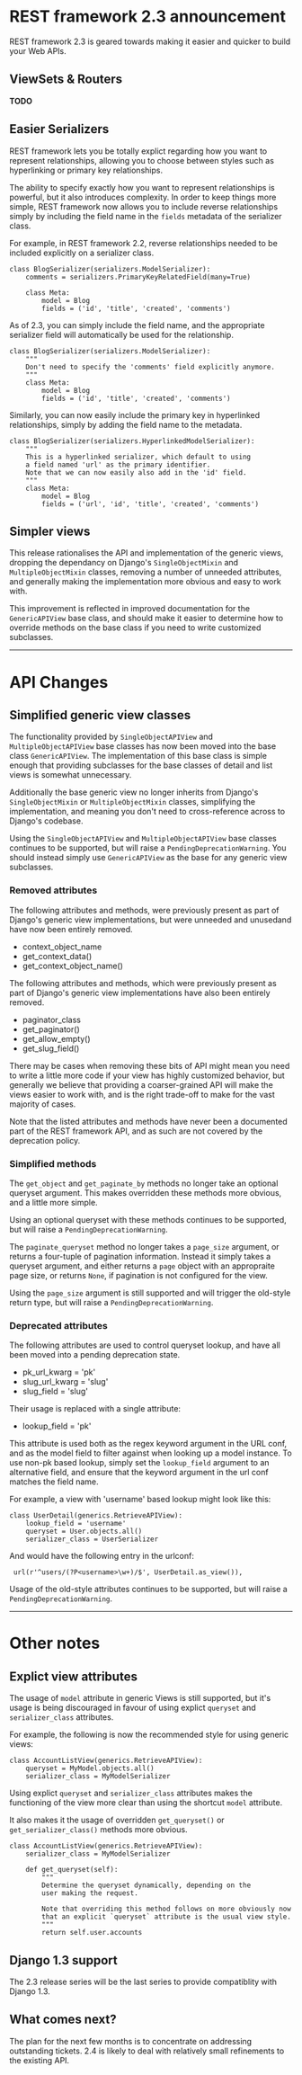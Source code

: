# REST framework 2.3 announcement

REST framework 2.3 is geared towards making it easier and quicker to build your Web APIs.

## ViewSets & Routers

**TODO**

## Easier Serializers

REST framework lets you be totally explict regarding how you want to represent relationships, allowing you to choose between styles such as hyperlinking or primary key relationships.

The ability to specify exactly how you want to represent relationships is powerful, but it also introduces complexity.  In order to keep things more simple, REST framework now allows you to include reverse relationships simply by including the field name in the `fields` metadata of the serializer class.

For example, in REST framework 2.2, reverse relationships needed to be included explicitly on a serializer class.

    class BlogSerializer(serializers.ModelSerializer):
        comments = serializers.PrimaryKeyRelatedField(many=True)

        class Meta:
            model = Blog
            fields = ('id', 'title', 'created', 'comments')

As of 2.3, you can simply include the field name, and the appropriate serializer field will automatically be used for the relationship.

    class BlogSerializer(serializers.ModelSerializer):
        """
        Don't need to specify the 'comments' field explicitly anymore.
        """
        class Meta:
            model = Blog
            fields = ('id', 'title', 'created', 'comments')

Similarly, you can now easily include the primary key in hyperlinked relationships, simply by adding the field name to the metadata.

    class BlogSerializer(serializers.HyperlinkedModelSerializer):
        """
        This is a hyperlinked serializer, which default to using
        a field named 'url' as the primary identifier.
        Note that we can now easily also add in the 'id' field.
        """
        class Meta:
            model = Blog
            fields = ('url', 'id', 'title', 'created', 'comments')

## Simpler views

This release rationalises the API and implementation of the generic views, dropping the dependancy on Django's `SingleObjectMixin` and `MultipleObjectMixin` classes, removing a number of unneeded attributes, and generally making the implementation more obvious and easy to work with.

This improvement is reflected in improved documentation for the `GenericAPIView` base class, and should make it easier to determine how to override methods on the base class if you need to write customized subclasses.

---

# API Changes

## Simplified generic view classes

The functionality provided by `SingleObjectAPIView` and `MultipleObjectAPIView` base classes has now been moved into the base class `GenericAPIView`.  The implementation of this base class is simple enough that providing subclasses for the base classes of detail and list views is somewhat unnecessary.

Additionally the base generic view no longer inherits from Django's `SingleObjectMixin` or `MultipleObjectMixin` classes, simplifying the implementation, and meaning you don't need to cross-reference across to Django's codebase.

Using the `SingleObjectAPIView` and `MultipleObjectAPIView` base classes continues to be supported, but will raise a `PendingDeprecationWarning`.  You should instead simply use `GenericAPIView` as the base for any generic view subclasses.

### Removed attributes

The following attributes and methods, were previously present as part of Django's generic view implementations, but were unneeded and unusedand have now been entirely removed.

* context_object_name
* get_context_data()
* get_context_object_name()

The following attributes and methods, which were previously present as part of Django's generic view implementations have also been entirely removed.

* paginator_class
* get_paginator()
* get_allow_empty()
* get_slug_field()

There may be cases when removing these bits of API might mean you need to write a little more code if your view has highly customized behavior, but generally we believe that providing a coarser-grained API will make the views easier to work with, and is the right trade-off to make for the vast majority of cases.

Note that the listed attributes and methods have never been a documented part of the REST framework API, and as such are not covered by the deprecation policy.

### Simplified methods

The `get_object` and `get_paginate_by` methods no longer take an optional queryset argument.  This makes overridden these methods more obvious, and a little more simple.

Using an optional queryset with these methods continues to be supported, but will raise a `PendingDeprecationWarning`.

The `paginate_queryset` method no longer takes a `page_size` argument, or returns a four-tuple of pagination information.  Instead it simply takes a queryset argument, and either returns a `page` object with an appropraite page size, or returns `None`, if pagination is not configured for the view.

Using the `page_size` argument is still supported and will trigger the old-style return type, but will raise a `PendingDeprecationWarning`.

### Deprecated attributes

The following attributes are used to control queryset lookup, and have all been moved into a pending deprecation state.

* pk_url_kwarg = 'pk'
* slug_url_kwarg = 'slug'
* slug_field = 'slug'

Their usage is replaced with a single attribute:

* lookup_field = 'pk'

This attribute is used both as the regex keyword argument in the URL conf, and as the model field to filter against when looking up a model instance.  To use non-pk based lookup, simply set the `lookup_field` argument to an alternative field, and ensure that the keyword argument in the url conf matches the field name.

For example, a view with 'username' based lookup might look like this:

    class UserDetail(generics.RetrieveAPIView):
        lookup_field = 'username'
        queryset = User.objects.all()
        serializer_class = UserSerializer

And would have the following entry in the urlconf:

     url(r'^users/(?P<username>\w+)/$', UserDetail.as_view()),


Usage of the old-style attributes continues to be supported, but will raise a `PendingDeprecationWarning`.

---

# Other notes

## Explict view attributes

The usage of `model` attribute in generic Views is still supported, but it's usage is being discouraged in favour of using explict `queryset` and `serializer_class` attributes.

For example, the following is now the recommended style for using generic views:

    class AccountListView(generics.RetrieveAPIView):
        queryset = MyModel.objects.all()
        serializer_class = MyModelSerializer

Using explict `queryset` and `serializer_class` attributes makes the functioning of the view more clear than using the shortcut `model` attribute.

It also makes it the usage of overridden `get_queryset()` or `get_serializer_class()` methods more obvious.

    class AccountListView(generics.RetrieveAPIView):
        serializer_class = MyModelSerializer

        def get_queryset(self):
            """
            Determine the queryset dynamically, depending on the
            user making the request.

            Note that overriding this method follows on more obviously now
            that an explicit `queryset` attribute is the usual view style.
            """
            return self.user.accounts

## Django 1.3 support

The 2.3 release series will be the last series to provide compatiblity with Django 1.3.

## What comes next?

The plan for the next few months is to concentrate on addressing outstanding tickets.  2.4 is likely to deal with relatively small refinements to the existing API.
